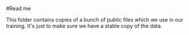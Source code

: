 #Read me

This folder contains copies of a bunch of public files which we use in our training.
It's just to make sure we have a stable copy of the data.
